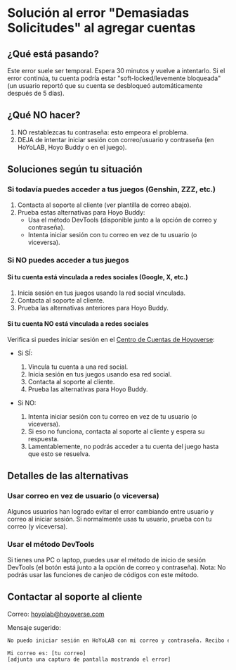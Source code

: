 # Solución al error "Demasiadas Solicitudes" al agregar cuentas

## ¿Qué está pasando?

Este error suele ser temporal. Espera 30 minutos y vuelve a intentarlo. Si el error continúa, tu cuenta podría estar "soft-locked/levemente bloqueada" (un usuario reportó que su cuenta se desbloqueó automáticamente después de 5 días).

## ¿Qué NO hacer?

1. NO restablezcas tu contraseña: esto empeora el problema.
2. DEJA de intentar iniciar sesión con correo/usuario y contraseña (en HoYoLAB, Hoyo Buddy o en el juego).

## Soluciones según tu situación

### Si todavía puedes acceder a tus juegos (Genshin, ZZZ, etc.)

1. Contacta al soporte al cliente (ver plantilla de correo abajo).
2. Prueba estas alternativas para Hoyo Buddy:
   - Usa el método DevTools (disponible junto a la opción de correo y contraseña).
   - Intenta iniciar sesión con tu correo en vez de tu usuario (o viceversa).

### Si NO puedes acceder a tus juegos

#### Si tu cuenta está vinculada a redes sociales (Google, X, etc.)

1. Inicia sesión en tus juegos usando la red social vinculada.
2. Contacta al soporte al cliente.
3. Prueba las alternativas anteriores para Hoyo Buddy.

#### Si tu cuenta NO está vinculada a redes sociales

Verifica si puedes iniciar sesión en el [Centro de Cuentas de Hoyoverse](https://account.hoyoverse.com/):

- Si SÍ:
  1. Vincula tu cuenta a una red social.
  2. Inicia sesión en tus juegos usando esa red social.
  3. Contacta al soporte al cliente.
  4. Prueba las alternativas para Hoyo Buddy.

- Si NO:
  1. Intenta iniciar sesión con tu correo en vez de tu usuario (o viceversa).
  2. Si eso no funciona, contacta al soporte al cliente y espera su respuesta.
  3. Lamentablemente, no podrás acceder a tu cuenta del juego hasta que esto se resuelva.

## Detalles de las alternativas

### Usar correo en vez de usuario (o viceversa)

Algunos usuarios han logrado evitar el error cambiando entre usuario y correo al iniciar sesión. Si normalmente usas tu usuario, prueba con tu correo (y viceversa).

### Usar el método DevTools

Si tienes una PC o laptop, puedes usar el método de inicio de sesión DevTools (el botón está junto a la opción de correo y contraseña). Nota: No podrás usar las funciones de canjeo de códigos con este método.

## Contactar al soporte al cliente

Correo: [hoyolab@hoyoverse.com](mailto:hoyolab@hoyoverse.com)

Mensaje sugerido:

```txt
No puedo iniciar sesión en HoYoLAB con mi correo y contraseña. Recibo el error "Too Many Requests, Please Refresh the Page and try Again Later" (ver captura adjunta). He esperado más de 8 horas y sigo viendo este error. Por favor, ayuden me a desbloquear mi cuenta.

Mi correo es: [tu correo]
[adjunta una captura de pantalla mostrando el error]
```
